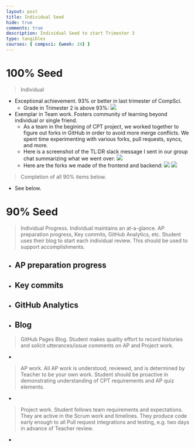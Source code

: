 ```yaml
---
layout: post
title: Individual Seed
hide: true
comments: true
description: Individual Seed to start Trimester 3
type: tangibles
courses: { compsci: {week: 24} }
---
```


# 100% Seed
> Individual
- Exceptional achievement. 93% or better in last trimester of CompSci.
    - Grade in Trimester 2 is above 93%: <img src="https://i.postimg.cc/L867kvvN/Trimester-2-Grade.png">
- Exemplar in Team work. Fosters community of learning beyond individual or single friend.
    - As a team in the begining of CPT project, we worked together to figure out forks in GitHub in order to avoid more merge conflicts. We spent time experimenting with various forks, pull requests, syncs, and more.
    - Here is a screenshot of the TL:DR slack message I sent in our group chat summarizing what we went over: <img src="https://i.postimg.cc/hP067N8X/Foster-Learning-1.png">
    - Here are the forks we made of the frontend and backend: <img src="https://i.postimg.cc/bvZBWJ7n/Foster-Learning-2.png"> <img src="https://i.postimg.cc/3xSqtpc7/Foster-Learning-3.png">
> Completion of all 90% items below.
- See below.

# 90% Seed
> Individual Progress. Individual maintains an at-a-glance. AP preparation progress, Key commits, GitHub Analytics, etc. Student uses their blog to start each individual review. This should be used to support accomplishments.
- AP preparation progress
    - 
- Key commits
    - 
- GitHub Analytics
    - 
- Blog
    - 

> GitHub Pages Blog. Student makes quality effort to record histories and solicit utterances/issue comments on AP and Project work.
- 

> AP work. All AP work is understood, reviewed, and is determined by Teacher to be your own work. Student should be proactive in demonstrating understanding of CPT requirements and AP quiz elements.
- 

> Project work. Student follows team requirements and expectations. They are active in the Scrum work and timelines. They produce code early enough to all Pull request integrations and testing, e.g. two days in advance of Teacher review.
- 
